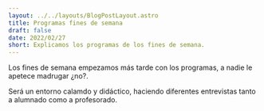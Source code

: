```yaml
---
layout: ../../layouts/BlogPostLayout.astro
title: Programas fines de semana
draft: false
date: 2022/02/27
short: Explicamos los programas de los fines de semana.
---
```


Los fines de semana empezamos más tarde con los programas, a nadie le apetece madrugar ¿no?.

Será un entorno calamdo y didáctico, haciendo diferentes entrevistas tanto a alumnado como a profesorado.
